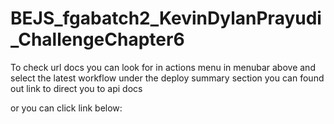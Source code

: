 # BEJS_fgabatch2_KevinDylanPrayudi_ChallengeChapter6
To check url docs you can look for in actions menu in menubar above and select the latest workflow under the deploy summary section you can found out link to direct you to api docs

or you can click link below:
